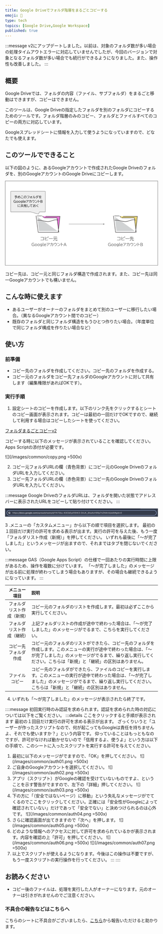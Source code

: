 ```yaml
---
title: Google Driveでフォルダ階層をまるごとコピーする
emoji: 📁
type: tech
topics: [Google Drive,Google Workspace]
published: true
---
```

:::message
v2にアップデートしました。以前は、対象のフォルダ数が多い場合の処理タイムアウトエラーに対応していませんでしたが、今回のバージョンで対象となるフォルダ数が多い場合でも続行ができるようになりました。また、操作性も改善しました。
:::

## 概要
Google Driveでは、フォルダの内容（ファイル、サブフォルダ）をまるごと移動はできますが、コピーはできません。

このツールは、Google Driveの指定したフォルダを別のフォルダにコピーするためのツールです。フォルダ階層のみのコピー、フォルダとファイルすべてのコピーの両方に対応しています。

Googleスプレッドシートに情報を入力して使うようになっていますので、どなたでも使えます。

## このツールでできること
以下の図のように、あるGoogleアカウントで作成されたGoogle Driveのフォルダを、別のGoogleアカウントのGoogle Driveにコピーします。

![](/images/google/google_drive_bulk_copy/01.png)

コピー先は、コピー元と同じフォルダ構造で作成されます。また、コピー先は同一Googleアカウントでも構いません。

## こんな時に使えます
- あるユーザーがオーナーのフォルダをまとめて別のユーザーに移行したい場合。（異なるGoogleアカウント間でのコピー）
- 既存のフォルダと同じフォルダ構造をもうひとつ作りたい場合。（年度単位で同じフォルダ構成を作りたい場合など）

## 使い方
### 前準備
- コピー先のフォルダを作成してください。コピー先のフォルダを作成する。
- コピー元のフォルダをコピー先フォルダのGoogleアカウントに対して共有します（編集権限があればOKです）。

### 実行手順
1. 設定シートのコピーを作成します。以下のリンク先をクリックするとシートのコピー画面が表示されます。コピーは最初の一回だけでOKですので、継続して利用する場合はコピーしたシートを使ってください。

[フォルダまるごとコピーv2](https://docs.google.com/spreadsheets/d/1gGr3XXWkEU1gOztkUnfrvDNhhXqBglOd_ADHEMc2vOM/copy?usp=sharing)

コピーする時に以下のメッセージが表示されていることを確認してください。Apps Scriptの添付が必要です。

![](/images/common/copy.png =500x)

2. コピー元フォルダURLの欄（青色背景）にコピー元のGoogle DriveのフォルダURLを入力してください。
3. コピー先フォルダURLの欄（赤色背景）にコピー先のGoogle DriveのフォルダURLを入力してください。

:::message
Google DriveのフォルダURLは、フォルダを開いた状態でアドレスバーに表示されたURLをコピーして貼り付けてください。
:::

![](/images/google/google_drive_bulk_copy/02.png)


3 .メニューの「カスタムメニュー」から以下の順で項目を選択します。
最初の１回目だけ実行の許可を求める表示が出ます。実行の許可を与えた後、もう一度「フォルダリスト作成（新規）」を押してください。
いずれも最後に「〜が完了しました」というメッセージが出ますので、それまではタブを閉じないでください。

:::message
GAS（Google Apps Script）の仕様で一回あたりの実行時間に上限があるため、操作を複数に分けています。
「〜が完了しました」のメッセージが出る前に処理が終わってしまう場合もありますが、その場合も継続できるようになっています。
:::

|メニュー項目|説明|
|:--:|:--|
|フォルダリスト作成（新規）|コピー元のフォルダのリストを作成します。最初は必ずここから実行してください。|
|フォルダリスト作成（継続）|上記フォルダリストの作成が途中で終わった場合は、「〜が完了しました」のメッセージがでるまで、こちらを実行してください。|
|コピー先フォルダ作成|コピー元のフォルダのリストができたら、コピー先のフォルダを作成します。このメニューの実行が途中で終わった場合は、「〜が完了しました」のメッセージがでるまで、繰り返し実行してください。こちらは「新規」と「継続」の区別はありません。|
|ファイルコピー|コピー先のフォルダができたら、ファイルのコピーを実行します。このメニューの実行が途中で終わった場合は、「〜が完了しました」のメッセージがでるまで、繰り返し実行してください。こちらは「新規」と「継続」の区別はありません。|

4. いずれも「〜が完了しました」のメッセージが表示されたら終了です。	

::::message
初回実行時のみ認証を求められます。認証を求められた時の対応については以下をご覧ください。
:::details ここをクリックすると手順が表示されます
最初の１回目だけ実行の許可を求める表示が出ます。
ざっくりいうと「ユーザーが作ったスクリプトなので、何が起こってもGoogleは責任を持ちませんよ、それでも使いますか？」という内容です。
仰っていることはもっともなのですが、許可がなければ動かせないので「信用するよ、使うよ」という方は以下の手順で、このシートに入ったスクリプトを実行する許可を与えてください。

1. 最初に以下のメッセージがでますので、「OK」を押してください。
![](/images/common/auth01.png =500x)
2. ご自身のGoogleアカウントを選択してください。
![](/images/common/auth02.png =500x)
3. アプリ（スクリプト）がGoogleの確認を受けていないものですよ、ということを示す警告がでますので、左下の「詳細」押してください。
![](/images/common/auth03.png =500x)
4. 下の方に「（安全ではないページ）に移動」という失礼なメッセージがでてくるのでここをクリックしてください。正確には「安全性がGoogleによって確認されていない」だけであって「安全でない」と決めつけられるのは心外です。
![](/images/common/auth04.png =500x)
5. さらに確認画面が出てきますので「次へ」を押します。
![](/images/common/auth05.png =500x)
6. どのような情報へのアクセスに対して許可を求められているかが表示されます。内容を確認の上「許可」を押してください。
![](/images/common/auth06.png =500x)
![](/images/common/auth07.png =500x)
7. 以上でスクリプトが使えるようになります。今後はこの操作は不要ですが、もう一度スクリプトの実行操作を行ってください。
:::
::::

## お読みください
- コピー後のファイルは、処理を実行した人がオーナーになります。元のオーナーは引きがれませんのでご注意ください。

### 不具合の報告などはこちらへ
こちらのシートに不具合がございましたら、[こちら](https://github.com/kwaka1208/issues/issues)から報告いただけると助かります。